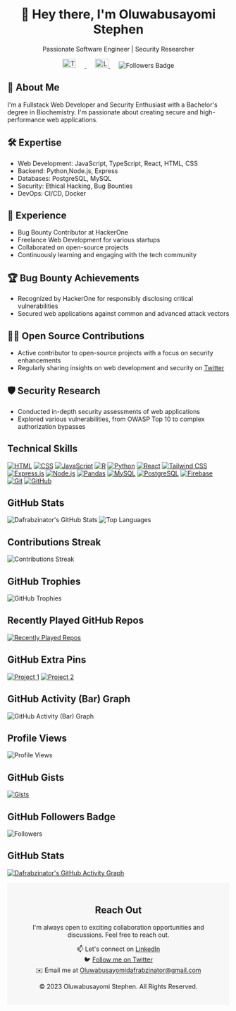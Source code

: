 <div align="center">
  <h1>👋 Hey there, I'm Oluwabusayomi Stephen</h1>
  <p>Passionate Software Engineer | Security Researcher</p>
  <p>
    <a href="https://twitter.com/dafrabs" target="_blank">
    <img src="https://cdn.jsdelivr.net/gh/devicons/devicon/icons/twitter/twitter-original.svg" alt="Twitter Logo" width="30" height="20" style="margin-right: 20px;">
  </a>
  <a href="http://linkedin.com/in/oluwabusayomi-s-orosunlegan-6a0144263" target="_blank">
    <img src="https://cdn.jsdelivr.net/gh/devicons/devicon/icons/linkedin/linkedin-original.svg" alt="LinkedIn Logo" width="30" height=" 20" style="margin-left: 20px;">
  </a>
  <img src="https://img.shields.io/github/followers/Dafrabzinator?style=social" alt="Followers Badge" style="margin-left: 20px;">
  </p>
</div>

## 🚀 About Me

I'm a Fullstack Web Developer and Security Enthusiast with a Bachelor's degree in Biochemistry. I'm passionate about creating secure and high-performance web applications. 

## 🛠️ Expertise

- Web Development: JavaScript, TypeScript, React, HTML, CSS
- Backend: Python,Node.js, Express
- Databases: PostgreSQL, MySQL
- Security: Ethical Hacking, Bug Bounties
- DevOps: CI/CD, Docker

## 💼 Experience

- Bug Bounty Contributor at HackerOne
- Freelance Web Development for various startups
- Collaborated on open-source projects
- Continuously learning and engaging with the tech community

## 🏆 Bug Bounty Achievements

- Recognized by HackerOne for responsibly disclosing critical vulnerabilities
- Secured web applications against common and advanced attack vectors

## 👨‍💻 Open Source Contributions

- Active contributor to open-source projects with a focus on security enhancements
- Regularly sharing insights on web development and security on [Twitter](https://twitter.com/dafrabs)

## 🛡️ Security Research

- Conducted in-depth security assessments of web applications
- Explored various vulnerabilities, from OWASP Top 10 to complex authorization bypasses


## Technical Skills

[![HTML](https://skillicons.dev/icons?i=html)](https://developer.mozilla.org/en-US/docs/Web/HTML)
[![CSS](https://skillicons.dev/icons?i=css)](https://developer.mozilla.org/en-US/docs/Web/CSS)
[![JavaScript](https://skillicons.dev/icons?i=js)](https://developer.mozilla.org/en-US/docs/Web/JavaScript)
[![R](https://skillicons.dev/icons?i=r)](https://www.r-project.org/)
[![Python](https://skillicons.dev/icons?i=python)](https://www.python.org/)
[![React](https://skillicons.dev/icons?i=react)](https://reactjs.org/)
[![Tailwind CSS](https://skillicons.dev/icons?i=tailwind)](https://tailwindcss.com/)
[![Express.js](https://skillicons.dev/icons?i=express)](https://expressjs.com/)
[![Node.js](https://skillicons.dev/icons?i=nodejs)](https://nodejs.org/)
[![Pandas](https://skillicons.dev/icons?i=pandas)](https://pandas.pydata.org/)
[![MySQL](https://skillicons.dev/icons?i=mysql)](https://www.mysql.com/)
[![PostgreSQL](https://skillicons.dev/icons?i=postgresql)](https://www.postgresql.org/)
[![Firebase](https://skillicons.dev/icons?i=firebase)](https://firebase.google.com/)
[![Git](https://skillicons.dev/icons?i=git)](https://git-scm.com/)
[![GitHub](https://skillicons.dev/icons?i=github)](https://github.com/)
<!-- ... and so on for other skills -->

## GitHub Stats

![Dafrabzinator's GitHub Stats](https://github-readme-stats.vercel.app/api?username=Dafrabzinator&show_icons=true&theme=dark)
![Top Languages](https://github-readme-stats.vercel.app/api/top-langs/?username=Dafrabzinator&layout=compact&theme=dark)

## Contributions Streak

![Contributions Streak](https://github-readme-streak-stats.herokuapp.com/?user=Dafrabzinator&theme=dark)

## GitHub Trophies

![GitHub Trophies](https://github-profile-trophy.vercel.app/?username=Dafrabzinator&theme=onedark)

## Recently Played GitHub Repos

[![Recently Played Repos](https://github-readme-stats.vercel.app/api/pin/?username=Dafrabzinator&repo=recently-played-github-repos)](https://github.com/Dafrabzinator/recently-played-github-repos)

## GitHub Extra Pins

[![Project 1](https://github-readme-stats.vercel.app/api/pin/?username=Dafrabzinator&repo=project-1)](https://github.com/Dafrabzinator/project-1)
[![Project 2](https://github-readme-stats.vercel.app/api/pin/?username=Dafrabzinator&repo=project-2)](https://github.com/Dafrabzinator/project-2)

## GitHub Activity (Bar) Graph

![GitHub Activity (Bar) Graph](https://activity-graph.herokuapp.com/graph?username=Dafrabzinator&bg_color=1F222E&color=F8D866&line=F85D7F&point=FFFFFF)

## Profile Views

![Profile Views](https://komarev.com/ghpvc/?username=Dafrabzinator)

## GitHub Gists

[![Gists](https://github-readme-stats.vercel.app/api/gists?username=Dafrabzinator)](https://gist.github.com/Dafrabzinator)

## GitHub Followers Badge

![Followers](https://img.shields.io/github/followers/Dafrabzinator?style=social)


## GitHub Stats

[![Dafrabzinator's GitHub Activity Graph](https://github-readme-activity-graph.cyclic.app/graph?username=Dafrabzinator&theme=react)](https://github.com/Dafrabzinator)

<footer>
  <div style="background-color: #f7f7f7; padding: 20px;">
    <div align="center">
      <h2>Reach Out</h2>
      <p>I'm always open to exciting collaboration opportunities and discussions. Feel free to reach out.</p>
      <p>
        📫 Let's connect on <a href="https://www.linkedin.com/in/Oluwabusayomi-s-orosunlegan-6a0144263" target="_blank">LinkedIn</a><br>
        🐦 <a href="https://twitter.com/dafrabs" target="_blank">Follow me on Twitter</a><br>
        ✉️ Email me at <a href="mailto:Oluwabusayomidafrabzinator@gmail.com">Oluwabusayomidafrabzinator@gmail.com</a>
      </p>
      <p>&copy; 2023 Oluwabusayomi Stephen. All Rights Reserved.</p>
    </div>
  </div>
</footer>

